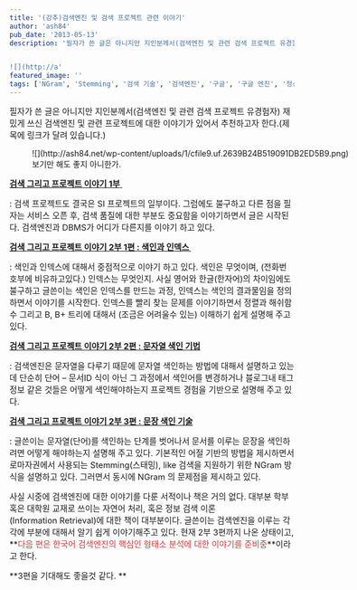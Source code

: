 ```yaml
---
title: '(강추)검색엔진 및 검색 프로젝트 관련 이야기'
author: 'ash84'
pub_date: '2013-05-13'
description: '필자가 쓴 글은 아니지만 지인분께서(검색엔진 및 관련 검색 프로젝트 유경험자) 재밌게 쓰신 검색엔진 및 관련 프로젝트에 대한 이야기가 있어서 추천하고자 한다.(제목에 링크가 달려 있습니다.)


![](http://a'
featured_image: ''
tags: ['NGram', 'Stemming', '검색 기술', '검색엔진', '구글', '구글 엔진', '정선생', '프로젝트 이야기', '형태소분석']
---
```



<span style="font-size: 11pt;">필자가 쓴 글은 아니지만 지인분께서</span><span style="font-size: 11pt;">(검색엔진 및 관련 검색 프로젝트 유경험자) 재밌게 쓰신 검색엔진 및 관련 프로젝트에 대한 이야기가 있어서 추천하고자 한다.(제목에 링크가 달려 있습니다.)</span>

<span style="font-size: 11pt;">  
</span>

<figure class="wp-caption aligncenter" style="width: 640px">![](http://ash84.net/wp-content/uploads/1/cfile9.uf.2639B24B519091DB2ED5B9.png)<figcaption class="wp-caption-text">보기만 해도 좋지 아니한가.</figcaption></figure>

<span style="font-size: 11pt;">  
</span>

<span style="font-size: 11pt;">**[검색 그리고 프로젝트 이야기 1부](http://blog.indf.net/10)**[ ](http://blog.indf.net/10)</span>

<span style="font-size: 11pt;">: 검색 프로젝트도 결국은 SI 프로젝트의 일부이다. 그럼에도 불구하고 다른 점을 필자는 서비스 오픈 후, 검색 품질에 대한 부분도 중요함을 이야기하면서 글은 시작된다. 검색엔진과 DBMS가 어디가 다른지를 이야기 하고 있다. </span>

<span style="font-size: 11pt;">  
</span>

<span style="font-size: 11pt;">  
</span>

<span style="font-size: 11pt;">**[검색 그리고 프로젝트 이야기 2부 1편 : 색인과 인덱스 ](http://blog.indf.net/12)**</span>

<span style="font-size: 11pt;">: 색인과 인덱스에 대해서 중점적으로 이야기 하고 있다. 색인은 무엇이며, (전화번호부에 비유하고있다.) 인덱스는 무엇인지. 사실 영어와 한글(한자어)의 차이임에도 불구하고 글쓴이는 색인은 인덱스를 만드는 과정, 인덱스는 색인의 결과물임을 정의하면서 이야기를 시작한다. 인덱스를 빨리 찾는 문제를 이야기하면서 정렬과 해쉬함수 그리고 B, B+ 트리에 대해서 (조금은 어려울수 있는) 이해하기 쉽게 설명해 주고 있다. </span>

<span style="font-size: 11pt;">  
</span>

<span style="font-size: 11pt;">  
</span>

<span style="font-size: 11pt;">**[검색 그리고 프로젝트 이야기 2부 2편 : 문자열 색인 기법](http://blog.indf.net/13)**</span>

<span style="font-size: 11pt;">: 검색엔진은 문자열을 다루기 때문에 문자열 색인하는 방법에 대해서 설명하고 있는데 단순히 단어 – 문서ID 식이 아닌 그 과정에서 색인어를 변경하거나 블로그내 태그정보 같은 것들은 어떻게 색인해야하는지 프로젝트 경험을 기반으로 설명해 주고 있다. </span>

<span style="font-size: 11pt;">  
</span>

<span style="font-size: 11pt;">  
</span>

<span style="font-size: 11pt;">**[검색 그리고 프로젝트 이야기 2부 3편 : 문장 색인 기술](http://blog.indf.net/15)**</span>

<span style="font-size: 11pt;">: 글쓴이는 문자열(단어)를 색인하는 단계를 벗어나서 문서를 이루는 문장을 색인하려면 어떻게 해야하는지 설명해 주고 있다. 기본적인 어절 기반의 방법을 제시하면서 로마자권에서 사용되는</span><span style="font-size: 11pt;"> Stemming(스태밍), like 검색을 지원하기 위한 NGram 방식을 설명하고 있다. 그러면서 동시에 NGram 의 문제점을 제시하고 있다. </span>

<span style="font-size: 11pt;">사실 시중에 검색엔진에 대한 이야기를 다룬 서적이나 책은 거의 없다. 대부분 학부 혹은 대학원 교재로 쓰이는 자연어 처리, 혹은 정보 검색 이론(Information Retrieval)에 대한 책이 대부분이다. 글쓴이는 검색엔진을 이루는 각각에 부분에 대해서 알기 쉽게 이야기해주고 있다. 현재 2부 3편까지 나온 상태이고, **<span style="color: rgb(204, 61, 61);">다음 편은 한국어 검색엔진의 핵심인 형태소 분석에 대한 이야기를 준비중</span>**이라고 한다. </span>

<span style="font-size: 11pt;">**3편을 기대해도 좋을것 같다. **</span>



